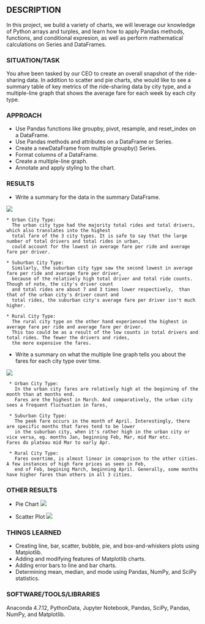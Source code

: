 ## DESCRIPTION
In this project, we build a variety of charts, we will leverage our knowledge of Python arrays and turples, and learn how to apply Pandas methods, functions, and conditional expresion, as well as perform mathematical calculations on Series and DataFrames.

### SITUATION/TASK
You ahve been tasked by our CEO to create an overall snapshot of the ride-sharing data. In addition to scatter and pie charts, she would like to see a summary table of key metrics of the ride-sharing data by city type, and a multiple-line graph that shows the average fare for each week by each city type.

### APPROACH
* Use Pandas functions like groupby, pivot, resample, and reset_index on a DataFrame.
* Use Pandas methods and attributes on a DataFrame or Series.
* Create a newDataFrame from multiple groupby() Series.
* Format columns of a DataFrame.
* Create a multiple-line graph.
* Annotate and apply styling to the chart.

### RESULTS
* Write a summary for the data in the summary DataFrame.

 ![](https://github.com/aodoming/PyBer_Analysis_ADominguez/blob/master/pics/summary_df.png)
 
    * Urban City Type: 
      The urban city type had the majority total rides and total drivers, which also translates into the highest
      total fare of the 3 city types. It is safe to say that the large number of total drivers and total rides in urban,
      could account for the lowest in average fare per ride and average fare per driver.
           
    * Suburban City Type:
      Similarly, the suburban city type saw the second lowest in average fare per ride and average fare per driver,
      because of the relatively high total driver and total ride counts. Though of note, the city's driver count 
      and total rides are about 7 and 3 times lower respectively,  than that of the urban city's driver count and 
      total rides, the suburban city's average fare per driver isn't much higher. 
       
    * Rural City Type: 
      The rural city type on the other hand experienced the highest in average fare per ride and average fare per driver.
      This too could be as a result of the low counts in total drivers and total rides. The fewer the drivers and rides, 
      the more expensive the fares.
     
                 
* Write a summary on what the multiple line graph tells you about the fares for each city type over time.   

![](https://github.com/aodoming/PyBer_Analysis_ADominguez/blob/master/pics/line_plot.png)

     * Urban City Type: 
       In the urban city fares are relatively high at the beginning of the month than at months end.
       Fares are the highest in March. And comparatively, the urban city sees a frequent fluctuation in fares,
                 
     * Suburban City Type:
       The peek fare occurs in the month of April. Interestingly, there are specific months that fares tend to be lower 
       in the suburban city, when it's rather high in the urban city or vice versa, eg. months Jan, beginning Feb, Mar, mid Mar etc.            Fares do plateau mid Mar to early Apr.
                   
     * Rural City Type:
       Fares overtime, is almost linear in comaprison to the other cities. A few instances of high fare prices as seen in Feb, 
       end of Feb, begining March, beginning April. Generally, some months have higher fares than others in all 3 cities.

### OTHER RESULTS
* Pie Chart
![](https://github.com/aodoming/PyBer_Analysis_ADominguez/blob/master/pics/pie_chart.png)

* Scatter Plot
![](https://github.com/aodoming/PyBer_Analysis_ADominguez/blob/master/pics/scatter_plot.png)
                 
### THINGS LEARNED
* Creating line, bar, scatter, bubble, pie, and box-and-whiskers plots using Matplotlib.
* Adding and modifying features of Matplotlib charts.
* Adding error bars to line and bar charts.
* Determining mean, median, and mode using Pandas, NumPy, and SciPy statistics.

### SOFTWARE/TOOLS/LIBRARIES
Anaconda 4.7.12, PythonData, Jupyter Notebook, Pandas, SciPy, Pandas, NumPy, and Matplotlib.
